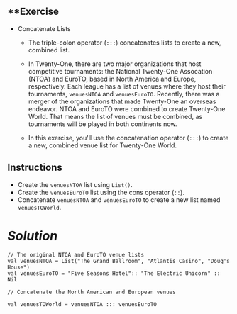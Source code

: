 ## **Exercise ##

- Concatenate Lists
  - The triple-colon operator (`:::`) concatenates lists to create a new, combined list.

  - In Twenty-One, there are two major organizations that host competitive tournaments: the National Twenty-One Assocation (NTOA) and EuroTO, based in North America and Europe, respectively. Each league has a list of venues where they host their tournaments, `venuesNTOA` and `venuesEuroTO`. Recently, there was a merger of the organizations that made Twenty-One an overseas endeavor. NTOA and EuroTO were combined to create Twenty-One World. That means the list of venues must be combined, as tournaments will be played in both continents now.

  - In this exercise, you'll use the concatenation operator (`:::`) to create a new, combined venue list for Twenty-One World.

## **Instructions**

- Create the `venuesNTOA` list using `List()`.
- Create the `venuesEuroTO` list using the cons operator (`::`).
- Concatenate `venuesNTOA` and `venuesEuroTO` to create a new list named `venuesTOWorld`.

# ***Solution***

```
// The original NTOA and EuroTO venue lists
val venuesNTOA = List("The Grand Ballroom", "Atlantis Casino", "Doug's House")
val venuesEuroTO = "Five Seasons Hotel":: "The Electric Unicorn" :: Nil

// Concatenate the North American and European venues

val venuesTOWorld = venuesNTOA ::: venuesEuroTO
```
